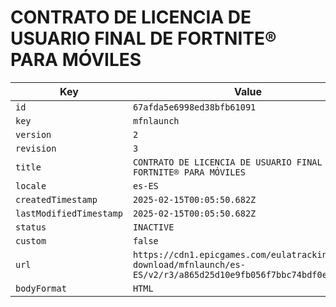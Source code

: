 # CONTRATO DE LICENCIA DE USUARIO FINAL DE FORTNITE® PARA MÓVILES

| Key | Value |
| --- | ----- |
| `id` | `67afda5e6998ed38bfb61091` |
| `key` | `mfnlaunch` |
| `version` | `2` |
| `revision` | `3` |
| `title` | `CONTRATO DE LICENCIA DE USUARIO FINAL DE FORTNITE® PARA MÓVILES` |
| `locale` | `es-ES` |
| `createdTimestamp` | `2025-02-15T00:05:50.682Z` |
| `lastModifiedTimestamp` | `2025-02-15T00:05:50.682Z` |
| `status` | `INACTIVE` |
| `custom` | `false` |
| `url` | `https://cdn1.epicgames.com/eulatracking-download/mfnlaunch/es-ES/v2/r3/a865d25d10e9fb056f7bbc74bdf0e258.pdf` |
| `bodyFormat` | `HTML` |

